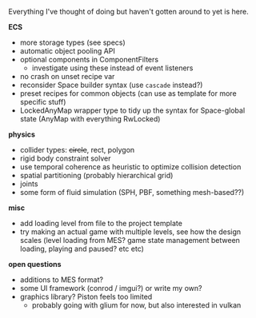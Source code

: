 Everything I've thought of doing but haven't gotten around to yet is here.

**ECS**
- more storage types (see specs)
- automatic object pooling API
- optional components in ComponentFilters
    - investigate using these instead of event listeners
- no crash on unset recipe var
- reconsider Space builder syntax (use `cascade` instead?)
- preset recipes for common objects (can use as template for more specific stuff)
- LockedAnyMap wrapper type to tidy up the syntax for Space-global state (AnyMap with everything RwLocked)

**physics**
- collider types: ~~circle~~, rect, polygon
- rigid body constraint solver
- use temporal coherence as heuristic to optimize collision detection
- spatial partitioning (probably hierarchical grid)
- joints
- some form of fluid simulation (SPH, PBF, something mesh-based??)

**misc**
- add loading level from file to the project template
- try making an actual game with multiple levels, see how the
  design scales (level loading from MES? game state management
  between loading, playing and paused? etc etc)

**open questions**
- additions to MES format?
- some UI framework (conrod / imgui?) or write my own?
- graphics library? Piston feels too limited
    - probably going with glium for now,
      but also interested in vulkan
